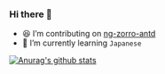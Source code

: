 ### Hi there 👋
<!-- <a href="mailto:wenqi71765@gmail.com"><img src="https://img.shields.io/badge/Gmail-wenqi71765-d93025?style=flat-square&amp;logo=gmail&amp;logoColor=white"></a>
-->

- 😆 I’m contributing on [ng-zorro-antd](https://github.com/NG-ZORRO/ng-zorro-antd)
- 🌱 I’m currently learning `Japanese`

[![Anurag's github stats](https://github-readme-stats.vercel.app/api?username=wenqi73&show_icons=true)](https://github-readme-stats.vercel.app/api?username=wenqi73&show_icons=true)

<!--
**wenqi73/wenqi73** is a ✨ _special_ ✨ repository because its `README.md` (this file) appears on your GitHub profile.

Here are some ideas to get you started:

- 🔭 I’m currently working on ...
- 🌱 I’m currently learning ...
- 👯 I’m looking to collaborate on ...
- 🤔 I’m looking for help with ...
- 💬 Ask me about ...
- 📫 How to reach me: ...
- 😄 Pronouns: ...
- ⚡ Fun fact: ...
-->
